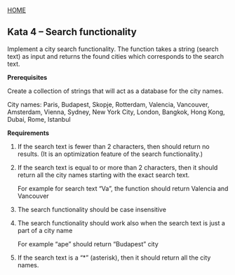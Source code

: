 [HOME](https://github.com/tysker/tdd-cicd-3sem/blob/92203e8e69f6a419f093de906176687597b8cb33/README.md)

## Kata 4 – Search functionality

Implement a city search functionality. The function takes a string (search text) as input and returns the found cities which corresponds to the search text.

**Prerequisites**

Create a collection of strings that will act as a database for the city names.

City names: Paris, Budapest, Skopje, Rotterdam, Valencia, Vancouver, Amsterdam, Vienna, Sydney, New York City, London, Bangkok, Hong Kong, Dubai, Rome, Istanbul

**Requirements**

1. If the search text is fewer than 2 characters, then should return no results. (It is an optimization feature of the search functionality.)

2. If the search text is equal to or more than 2 characters, then it should return all the city names starting with the exact search text.

   For example for search text “Va”, the function should return Valencia and Vancouver

3. The search functionality should be case insensitive

4. The search functionality should work also when the search text is just a part of a city name

   For example “ape” should return “Budapest” city

5. If the search text is a “*” (asterisk), then it should return all the city names.